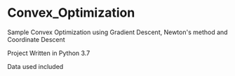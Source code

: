 # Convex_Optimization
Sample Convex Optimization using Gradient Descent, Newton's method and Coordinate Descent

Project Written in Python 3.7

Data used included
